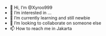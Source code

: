 - 👋 Hi, I’m @Xyroo999
- 👀 I’m interested in ...
- 🌱 I’m currently learning and still newbie
- 💞️ I’m looking to collaborate on someone else
- 📫 How to reach me in Jakarta

<!---
Xyroo999/Xyroo999 is a ✨ special ✨ repository because its `README.md` (this file) appears on your GitHub profile.
You can click the Preview link to take a look at your changes.
--->
